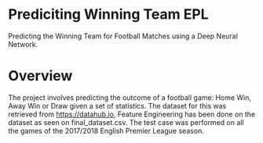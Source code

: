 # Prediciting Winning Team EPL

Predicting the Winning Team for Football Matches using a Deep Neural Network.

# Overview
The project involves predicting the outcome of a football game: Home Win, Away Win or Draw given a set of statistics. 
The dataset for this was retrieved from https://datahub.io, Feature Engineering has been done on the dataset as seen on final_dataset.csv. 
The test case was performed on all the games of the 2017/2018 English Premier League season.
